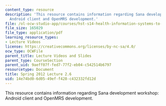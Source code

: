```yaml
---
content_type: resource
description: 'This resource contains information regarding Sana development workshop:
  Android client and OpenMRS development.'
file: /ol-ocw-studio-app/courses/hst-s14-health-information-systems-to-improve-quality-of-care-in-resource-poor-settings-spring-2012/14e74bd06d0549eff428c432332fd12d_MITHST_S14S12_lec05f_1202.pdf
file_size: 165029
file_type: application/pdf
learning_resource_types:
- Lecture Videos
license: https://creativecommons.org/licenses/by-nc-sa/4.0/
ocw_type: OCWFile
parent_title: Lecture Videos and Slides
parent_type: CourseSection
parent_uid: 9aeff07f-fed7-77f2-eb04-c542514b6797
resourcetype: Document
title: Spring 2012 Lecture 2.6
uid: 14e74bd0-6d05-49ef-f428-c432332fd12d
---
```

This resource contains information regarding Sana development workshop: Android client and OpenMRS development.